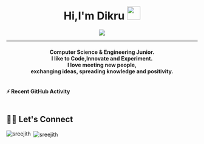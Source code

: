 <h1 align="center">Hi,I'm Dikru <img src="https://media.giphy.com/media/hvRJCLFzcasrR4ia7z/giphy.gif" width="35"></h1>
<p align="center">
  <a href="https://github.com/DenverCoder1/readme-typing-svg"><img src="https://readme-typing-svg.herokuapp.com?lines=Computer+Science+Engineering+Student;Web+Developer;Always%20learning%20new%20things&center=true&width=500&height=50"></a>
</p>
<hr/>
<h4 align="center">Computer Science & Engineering Junior.<br>
I like to Code,Innovate and Experiment.<br>
 I love meeting new people,<br> exchanging ideas, spreading knowledge and positivity.</h4>
<br>







  <summary><b>⚡ Recent GitHub Activity</b></summary>
 

</details>

<br/>

## 🙋‍♀️ Let's Connect
<p><img align="left" src="https://github-readme-stats.vercel.app/api/top-langs?username=sreejithliterally&show_icons=true&locale=en&layout=compact" alt="sreejith" /></p>

<p>&nbsp;<img align="center" src="https://github-readme-stats.vercel.app/api?username=sreejithliterally&show_icons=true&locale=en" alt="sreejith" /></p>







<!--img align="right" alt="Coding" width="450" src="https://camo.githubusercontent.com/6607041227d81f650340ff070cc2843518acad359b57e5bb054a9fb7127aa041/68747470733a2f2f63646e2e6472696262626c652e636f6d2f75736572732f323634363432332f73637265656e73686f74732f353530373139362f636f6d70757465722e676966" data-canonical-src="https://cdn.dribbble.com/users/2646423/screenshots/5507196/computer.gif" style="max-width:100%;"/-->
